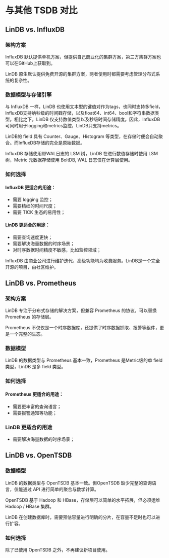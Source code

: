 # 与其他 TSDB 对比

## LinDB vs. InfluxDB
### 架构方案
InfluxDB 默认提供单机方案，但提供自己商业化的集群方案，第三方集群方案也可以在GitHub上获取到。

LinDB 原生默认提供免费开源的集群方案，两者使用时都需要考虑管理分布式系统的复杂性。

### 数据模型与存储引擎

与 InfluxDB 一样，LinDB 也使用文本型的键值对作为tags，也同时支持多field，InfluxDB支持纳秒级的时间戳存储，以及float64、int64、bool和字符串数据类型。相比之下，LinDB 仅支持数值类型以及秒级时间存储精度。因此，InfluxDB可同时用于logging和metrics监控，LinDB只支持metrics。

LinDB的 field 具有 Counter、Gauge、Histogram 等类型，在存储时便会自动聚合。而InfluxDB存储的完全是原始数据。

InfluxDB 存储使用带WAL日志的 LSM 树，LinDB 在进行数值存储时使用 LSM 树，Metric 元数据存储使用 BoltDB, WAL 日志仅在计算层使用。

### 如何选择
#### InfluxDB 更适合的用途：
+ 需要 logging 监控；
+ 需要精细的时间尺度；
+ 需要 TICK 生态的易用性；

#### LinDB 更适合的用途：
+ 需要查询速度更快；
+ 需要解决海量数据的时序场景；
+ 对时序数据时间精度不敏感，比如监控领域；

InfluxDB 由商业公司进行维护迭代，高级功能均为收费服务。LinDB是一个完全开源的项目，由社区维护。

## LinDB vs. Prometheus
### 架构方案
LinDB 专注于分布式存储的解决方案，但兼容 Prometheus 的协议，可以替换 Prometheus 的存储层。

Prometheus 不仅仅是一个时序数据库，还提供了时序数据抓取、报警等组件，更是一个完整的生态。

### 数据模型
LinDB 的数据类型与 Prometheus 基本一致，Prometheus 是Metric级的单 field 类型，LinDB 是多 field 类型。

### 如何选择
#### Prometheus 更适合的用途：
+ 需要更丰富的查询语言；
+ 需要报警通知等功能；

### LinDB 更适合的用途
+ 需要解决海量数据的时序场景；

## LinDB vs. OpenTSDB

### 数据模型
LinDB 的数据类型与 OpenTSDB 基本一致。但OpenTSDB 缺少完整的查询语言，仅能通过 API 进行简单的聚合与数学计算。

OpenTSDB 基于 Hadoop 和 HBase，存储层可以简单的水平拓展，但必须运维 Hadoop / HBase 集群。

LinDB 在创建数据库时，需要预估容量进行明确的分片，在容量不足时也可以进行扩容。

### 如何选择

除了已使用 OpenTSDB 之外，不再建议新项目使用。

